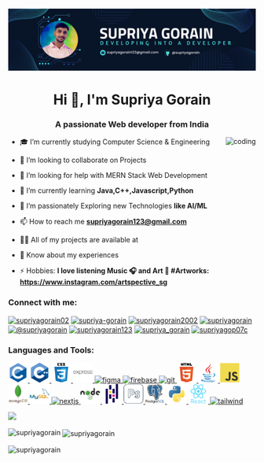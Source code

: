 ![logo](https://github.com/supriyagorain/supriyagorain/blob/main/github_banner.png)
<h1 align="center">Hi 👋, I'm Supriya Gorain</h1>
<h3 align="center">A passionate Web developer from India</h3>

<img align="right" alt="coding" src="https://media4.giphy.com/media/v1.Y2lkPTc5MGI3NjExbnRxNHdueXlydXJrc2Z5Z2JuMW05MHk3NWl1b29rbHM0NmgzbHU2ciZlcD12MV9pbnRlcm5hbF9naWZfYnlfaWQmY3Q9Zw/qgQUggAC3Pfv687qPC/giphy.webp">


<!--<p align="left"> <img src="https://komarev.com/ghpvc/?username=supriyagorain&label=Profile%20views&color=0e75b6&style=flat" alt="supriyagorain" /> </p>-->

- 🎓 I’m currently studying Computer Science & Engineering

- 👯 I’m looking to collaborate on Projects

- 🤝 I’m looking for help with MERN Stack Web Development

- 🌱 I’m currently learning **Java,C++,Javascript,Python**

- 🎯 I’m passionately Exploring new Technologies **like AI/ML**

- 📫 How to reach me **supriyagorain123@gmail.com**

- 👨‍💻 All of my projects are available at

- 📄 Know about my experiences

- ⚡ Hobbies: **I love listening Music 🎧 and Art 🎨 #Artworks: https://www.instagram.com/artspective_sg**

<h3 align="left">Connect with me:</h3>
<p align="left">
<a href="https://twitter.com/supriyagorain02" target="blank"><img align="center" src="https://raw.githubusercontent.com/rahuldkjain/github-profile-readme-generator/master/src/images/icons/Social/twitter.svg" alt="supriyagorain02" height="30" width="40" /></a>
<a href="https://linkedin.com/in/supriya-gorain" target="blank"><img align="center" src="https://raw.githubusercontent.com/rahuldkjain/github-profile-readme-generator/master/src/images/icons/Social/linked-in-alt.svg" alt="supriya-gorain" height="30" width="40" /></a>
<a href="https://fb.com/supriyagorain2002" target="blank"><img align="center" src="https://raw.githubusercontent.com/rahuldkjain/github-profile-readme-generator/master/src/images/icons/Social/facebook.svg" alt="supriyagorain2002" height="30" width="40" /></a>
<a href="https://instagram.com/supriyagorain" target="blank"><img align="center" src="https://raw.githubusercontent.com/rahuldkjain/github-profile-readme-generator/master/src/images/icons/Social/instagram.svg" alt="supriyagorain" height="30" width="40" /></a>
<a href="https://hashnode.com/@supriyagorain" target="blank"><img align="center" src="https://raw.githubusercontent.com/rahuldkjain/github-profile-readme-generator/master/src/images/icons/Social/hashnode.svg" alt="@supriyagorain" height="30" width="40" /></a>
<a href="https://www.hackerrank.com/supriyagorain123" target="blank"><img align="center" src="https://raw.githubusercontent.com/rahuldkjain/github-profile-readme-generator/master/src/images/icons/Social/hackerrank.svg" alt="supriyagorain123" height="30" width="40" /></a>
<a href="https://www.leetcode.com/supriya_gorain" target="blank"><img align="center" src="https://raw.githubusercontent.com/rahuldkjain/github-profile-readme-generator/master/src/images/icons/Social/leet-code.svg" alt="supriya_gorain" height="30" width="40" /></a>
<a href="https://auth.geeksforgeeks.org/user/supriyagop07c" target="blank"><img align="center" src="https://raw.githubusercontent.com/rahuldkjain/github-profile-readme-generator/master/src/images/icons/Social/geeks-for-geeks.svg" alt="supriyagop07c" height="30" width="40" /></a>
</p>

<h3 align="left">Languages and Tools:</h3>
<p align="left"> <a href="https://www.cprogramming.com/" target="_blank" rel="noreferrer"> <img src="https://raw.githubusercontent.com/devicons/devicon/master/icons/c/c-original.svg" alt="c" width="40" height="40"/> </a> <a href="https://www.w3schools.com/cpp/" target="_blank" rel="noreferrer"> <img src="https://raw.githubusercontent.com/devicons/devicon/master/icons/cplusplus/cplusplus-original.svg" alt="cplusplus" width="40" height="40"/> </a> <a href="https://www.w3schools.com/css/" target="_blank" rel="noreferrer"> <img src="https://raw.githubusercontent.com/devicons/devicon/master/icons/css3/css3-original-wordmark.svg" alt="css3" width="40" height="40"/> </a> <a href="https://expressjs.com" target="_blank" rel="noreferrer"> <img src="https://raw.githubusercontent.com/devicons/devicon/master/icons/express/express-original-wordmark.svg" alt="express" width="40" height="40"/> </a> <a href="https://www.figma.com/" target="_blank" rel="noreferrer"> <img src="https://www.vectorlogo.zone/logos/figma/figma-icon.svg" alt="figma" width="40" height="40"/> </a> <a href="https://firebase.google.com/" target="_blank" rel="noreferrer"> <img src="https://www.vectorlogo.zone/logos/firebase/firebase-icon.svg" alt="firebase" width="40" height="40"/> </a> <a href="https://git-scm.com/" target="_blank" rel="noreferrer"> <img src="https://www.vectorlogo.zone/logos/git-scm/git-scm-icon.svg" alt="git" width="40" height="40"/> </a> <a href="https://www.w3.org/html/" target="_blank" rel="noreferrer"> <img src="https://raw.githubusercontent.com/devicons/devicon/master/icons/html5/html5-original-wordmark.svg" alt="html5" width="40" height="40"/> </a> <a href="https://www.java.com" target="_blank" rel="noreferrer"> <img src="https://raw.githubusercontent.com/devicons/devicon/master/icons/java/java-original.svg" alt="java" width="40" height="40"/> </a> <a href="https://developer.mozilla.org/en-US/docs/Web/JavaScript" target="_blank" rel="noreferrer"> <img src="https://raw.githubusercontent.com/devicons/devicon/master/icons/javascript/javascript-original.svg" alt="javascript" width="40" height="40"/> </a> <a href="https://www.mongodb.com/" target="_blank" rel="noreferrer"> <img src="https://raw.githubusercontent.com/devicons/devicon/master/icons/mongodb/mongodb-original-wordmark.svg" alt="mongodb" width="40" height="40"/> </a> <a href="https://www.mysql.com/" target="_blank" rel="noreferrer"> <img src="https://raw.githubusercontent.com/devicons/devicon/master/icons/mysql/mysql-original-wordmark.svg" alt="mysql" width="40" height="40"/> </a> <a href="https://nextjs.org/" target="_blank" rel="noreferrer"> <img src="https://cdn.worldvectorlogo.com/logos/nextjs-2.svg" alt="nextjs" width="40" height="40"/> </a> <a href="https://nodejs.org" target="_blank" rel="noreferrer"> <img src="https://raw.githubusercontent.com/devicons/devicon/master/icons/nodejs/nodejs-original-wordmark.svg" alt="nodejs" width="40" height="40"/> </a> <a href="https://pandas.pydata.org/" target="_blank" rel="noreferrer"> <img src="https://raw.githubusercontent.com/devicons/devicon/2ae2a900d2f041da66e950e4d48052658d850630/icons/pandas/pandas-original.svg" alt="pandas" width="40" height="40"/> </a> <a href="https://www.photoshop.com/en" target="_blank" rel="noreferrer"> <img src="https://raw.githubusercontent.com/devicons/devicon/master/icons/photoshop/photoshop-line.svg" alt="photoshop" width="40" height="40"/> </a> <a href="https://www.postgresql.org" target="_blank" rel="noreferrer"> <img src="https://raw.githubusercontent.com/devicons/devicon/master/icons/postgresql/postgresql-original-wordmark.svg" alt="postgresql" width="40" height="40"/> </a> <a href="https://www.python.org" target="_blank" rel="noreferrer"> <img src="https://raw.githubusercontent.com/devicons/devicon/master/icons/python/python-original.svg" alt="python" width="40" height="40"/> </a> <a href="https://reactjs.org/" target="_blank" rel="noreferrer"> <img src="https://raw.githubusercontent.com/devicons/devicon/master/icons/react/react-original-wordmark.svg" alt="react" width="40" height="40"/> </a> <a href="https://tailwindcss.com/" target="_blank" rel="noreferrer"> <img src="https://www.vectorlogo.zone/logos/tailwindcss/tailwindcss-icon.svg" alt="tailwind" width="40" height="40"/> </a> </p>

![](https://leetcard.jacoblin.cool/supriya_gorain?ext=heatmap)

<p><img align="left" src="https://github-readme-stats.vercel.app/api/top-langs?username=supriyagorain&show_icons=true&locale=en&layout=compact" alt="supriyagorain" /></p>

<p>&nbsp;<img align="center" src="https://github-readme-stats.vercel.app/api?username=supriyagorain&show_icons=true&locale=en" alt="supriyagorain" /></p>

<p><img align="center" src="https://github-readme-streak-stats.herokuapp.com/?user=supriyagorain&" alt="supriyagorain" /></p>
